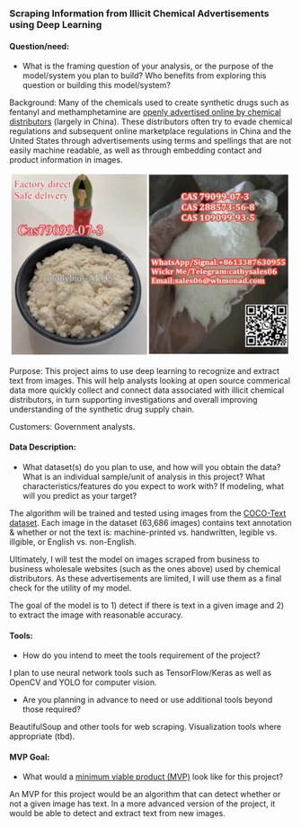 ### Scraping Information from Illicit Chemical Advertisements using Deep Learning

#### Question/need:
* What is the framing question of your analysis, or the purpose of the model/system you plan to build? Who benefits from exploring this question or building this model/system?

Background: Many of the chemicals used to create synthetic drugs such as fentanyl and methamphetamine are [openly advertised online by chemical distributors](https://www.scmp.com/magazines/post-magazine/long-reads/article/3123109/chinas-fentanyl-connection-suppliers-fuelling) (largely in China). These distributors often try to evade chemical regulations and subsequent online marketplace regulations in China and the United States through advertisements using terms and spellings that are not easily machine readable, as well as through embedding contact and product information in images. 

<img src="https://github.com/tyrnaki/metis_coursework/blob/main/Text_Recognition/images/Combined.png" alt="drawing" width="500" position='absolute' float='right'/>


Purpose: This project aims to use deep learning to recognize and extract text from images. This will help analysts looking at open source commerical data more quickly collect and connect data associated with illicit chemical distributors, in turn supporting investigations and overall improving understanding of the synthetic drug supply chain. 

Customers: Government analysts.

#### Data Description:
* What dataset(s) do you plan to use, and how will you obtain the data? What is an individual sample/unit of analysis in this project? What characteristics/features do you expect to work with? If modeling, what will you predict as your target?

The algorithm will be trained and tested using images from the [COCO-Text dataset](https://bgshih.github.io/cocotext/#h2-download). Each image in the dataset (63,686 images) contains text annotation & whether or not the text is: machine-printed vs. handwritten, legible vs. illgible, or English vs. non-English. 

Ultimately, I will test the model on images scraped from business to business wholesale websites (such as the ones above) used by chemical distributors. As these advertisements are limited, I will use them as a final check for the utility of my model. 

The goal of the model is to 1) detect if there is text in a given image and 2) to extract the image with reasonable accuracy. 


#### Tools:
* How do you intend to meet the tools requirement of the project? 

I plan to use neural network tools such as TensorFlow/Keras as well as OpenCV and YOLO for computer vision. 

* Are you planning in advance to need or use additional tools beyond those required?

BeautifulSoup and other tools for web scraping.
Visualization tools where appropriate (tbd).

#### MVP Goal:
* What would a [minimum viable product (MVP)](./mvp.md) look like for this project?

An MVP for this project would be an algorithm that can detect whether or not a given image has text. In a more advanced version of the project, it would be able to detect and extract text from new images. 
